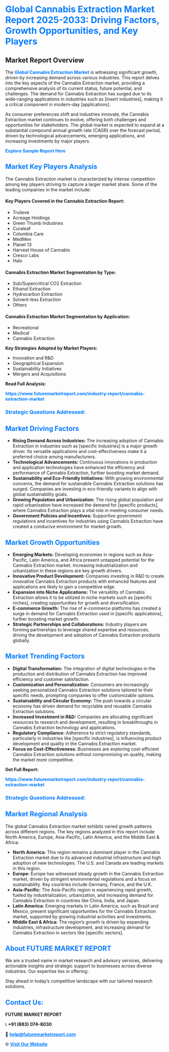 <h1 style="color: #007BFF;">Global Cannabis Extraction Market Report 2025-2033: Driving Factors, Growth Opportunities, and Key Players</h1>

<section id="overview">
<h2>Market Report Overview</h2>
<p>The <a href="https://www.futuremarketreport.com/industry-report/cannabis-extraction-market" style="color: #007BFF; text-decoration: none;"><strong>Global Cannabis Extraction Market</strong></a> is witnessing significant growth, driven by increasing demand across various industries. This report delves into the key aspects of the Cannabis Extraction market, providing a comprehensive analysis of its current status, future potential, and challenges. The demand for Cannabis Extraction has surged due to its wide-ranging applications in industries such as [insert industries], making it a critical component in modern-day [applications].</p>
<p>As consumer preferences shift and industries innovate, the Cannabis Extraction market continues to evolve, offering both challenges and opportunities for stakeholders. The global market is expected to expand at a substantial compound annual growth rate (CAGR) over the forecast period, driven by technological advancements, emerging applications, and increasing investments by major players.</p>
</section>

<section id="overview">
<p><a href="https://www.futuremarketreport.com/request-sample/reportId=121919" style="color: #007BFF; text-decoration: none;"><strong>Explore Sample Report Here</strong></a></p>
</section>

<section id="key-players">
<h2 style="color: #007BFF;">Market Key Players Analysis</h2>
<p>The Cannabis Extraction market is characterized by intense competition among key players striving to capture a larger market share. Some of the leading companies in the market include:</p>
<h4>Key Players Covered in the Cannabis Extraction Report:</h4>
<ul><li>Trulieve</li><li>Acreage Holdings</li><li>Green Thumb Industries</li><li>Curaleaf</li><li>Columbia Care</li><li>MedMen</li><li>Planet 13</li><li>Harvest House of Cannabis</li><li>Cresco Labs</li><li>Halo</li></ul>
<h4>Cannabis Extraction Market Segmentation by Type:</h4>
<ul><li>Sub/Supercritical CO2 Extraction</li><li>Ethanol Extraction</li><li>Hydrocarbon Extraction</li><li>Solvent-less Extraction</li><li>Others</li></ul>

<h4>Cannabis Extraction Market Segmentation by Application:</h4>
<ul><li>Recreational</li><li>Medical</li><li>Cannabis Extraction</li></ul>
<p><strong>Key Strategies Adopted by Market Players:</strong></p>
<ul>
<li>Innovation and R&D</li>
<li>Geographical Expansion</li>
<li>Sustainability Initiatives</li>
<li>Mergers and Acquisitions</li>
</ul>
</section>

<section>
<p><strong>Read Full Analysis: </strong></p><a href="https://www.futuremarketreport.com/industry-report/cannabis-extraction-market" style="color: #007BFF; text-decoration: none;"><strong>https://www.futuremarketreport.com/industry-report/cannabis-extraction-market</strong></a>
<h3 style="color: #007BFF;">Strategic Questions Addressed:</h3>
</section>

<section id="driving-factors">
<h2 style="color: #007BFF;">Market Driving Factors</h2>
<ul>
<li><strong>Rising Demand Across Industries:</strong> The increasing adoption of Cannabis Extraction in industries such as [specific industries] is a major growth driver. Its versatile applications and cost-effectiveness make it a preferred choice among manufacturers.</li>
<li><strong>Technological Advancements:</strong> Continuous innovations in production and application technologies have enhanced the efficiency and performance of Cannabis Extraction, further boosting market demand.</li>
<li><strong>Sustainability and Eco-Friendly Initiatives:</strong> With growing environmental concerns, the demand for sustainable Cannabis Extraction solutions has surged. Companies are investing in eco-friendly variants to align with global sustainability goals.</li>
<li><strong>Growing Population and Urbanization:</strong> The rising global population and rapid urbanization have increased the demand for [specific products], where Cannabis Extraction plays a vital role in meeting consumer needs.</li>
<li><strong>Government Policies and Incentives:</strong> Supportive government regulations and incentives for industries using Cannabis Extraction have created a conducive environment for market growth.</li>
</ul>
</section>

<section id="growth-opportunities">
<h2 style="color: #007BFF;">Market Growth Opportunities</h2>
<ul>
<li><strong>Emerging Markets:</strong> Developing economies in regions such as Asia-Pacific, Latin America, and Africa present untapped potential for the Cannabis Extraction market. Increasing industrialization and urbanization in these regions are key growth drivers.</li>
<li><strong>Innovative Product Development:</strong> Companies investing in R&D to create innovative Cannabis Extraction products with enhanced features and applications are likely to gain a competitive edge.</li>
<li><strong>Expansion into Niche Applications:</strong> The versatility of Cannabis Extraction allows it to be utilized in niche markets such as [specific niches], creating opportunities for growth and diversification.</li>
<li><strong>E-commerce Growth:</strong> The rise of e-commerce platforms has created a surge in demand for Cannabis Extraction used in [specific applications], further boosting market growth.</li>
<li><strong>Strategic Partnerships and Collaborations:</strong> Industry players are forming partnerships to leverage shared expertise and resources, driving the development and adoption of Cannabis Extraction products globally.</li>
</ul>
</section>

<section id="trending-factors">
<h2 style="color: #007BFF;">Market Trending Factors</h2>
<ul>
<li><strong>Digital Transformation:</strong> The integration of digital technologies in the production and distribution of Cannabis Extraction has improved efficiency and customer satisfaction.</li>
<li><strong>Customization and Personalization:</strong> Consumers are increasingly seeking personalized Cannabis Extraction solutions tailored to their specific needs, prompting companies to offer customizable options.</li>
<li><strong>Sustainability and Circular Economy:</strong> The push towards a circular economy has driven demand for recyclable and reusable Cannabis Extraction solutions.</li>
<li><strong>Increased Investment in R&D:</strong> Companies are allocating significant resources to research and development, resulting in breakthroughs in Cannabis Extraction technology and applications.</li>
<li><strong>Regulatory Compliance:</strong> Adherence to strict regulatory standards, particularly in industries like [specific industries], is influencing product development and quality in the Cannabis Extraction market.</li>
<li><strong>Focus on Cost-Effectiveness:</strong> Businesses are exploring cost-efficient Cannabis Extraction solutions without compromising on quality, making the market more competitive.</li>
</ul>
</section>

<section>
<p><strong>Get Full Report: </strong></p><a href="https://www.futuremarketreport.com/industry-report/cannabis-extraction-market" style="color: #007BFF; text-decoration: none;"><strong>https://www.futuremarketreport.com/industry-report/cannabis-extraction-market</strong></a>
<h3 style="color: #007BFF;">Strategic Questions Addressed:</h3>
</section>


<section id="regional-analysis">
<h2 style="color: #007BFF;">Market Regional Analysis</h2>
<p>The global Cannabis Extraction market exhibits varied growth patterns across different regions. The key regions analyzed in this report include North America, Europe, Asia-Pacific, Latin America, and the Middle East & Africa:</p>
<ul>
<li><strong>North America:</strong> This region remains a dominant player in the Cannabis Extraction market due to its advanced industrial infrastructure and high adoption of new technologies. The U.S. and Canada are leading markets in this region.</li>
<li><strong>Europe:</strong> Europe has witnessed steady growth in the Cannabis Extraction market, driven by stringent environmental regulations and a focus on sustainability. Key countries include Germany, France, and the U.K.</li>
<li><strong>Asia-Pacific:</strong> The Asia-Pacific region is experiencing rapid growth, fueled by industrialization, urbanization, and increasing demand for Cannabis Extraction in countries like China, India, and Japan.</li>
<li><strong>Latin America:</strong> Emerging markets in Latin America, such as Brazil and Mexico, present significant opportunities for the Cannabis Extraction market, supported by growing industrial activities and investments.</li>
<li><strong>Middle East & Africa:</strong> The region’s growth is driven by expanding industries, infrastructure development, and increasing demand for Cannabis Extraction in sectors like [specific sectors].</li>
</ul>
</section>

<footer>
<h2 style="color: #007BFF;">About FUTURE MARKET REPORT</h2>
<p>We are a trusted name in market research and advisory services, delivering actionable insights and strategic support to businesses across diverse industries. Our expertise lies in offering:</p>

<p>Stay ahead in today’s competitive landscape with our tailored research solutions.</p>

<h2 style="color: #007BFF;">Contact Us:</h2>
<p><strong>FUTURE MARKET REPORT</strong></p>
<p>📞 <strong>+91 (883) 074-8030</strong></p>
<p>📧 <strong><a href="mailto:help@futuremarketreport.com" style="color: #007BFF;">help@futuremarketreport.com</a></strong></p>
<p>🌐 <strong><a href="https://www.futuremarketreport.com/" style="color: #007BFF;">Visit Our Website</a></strong></p>
</footer>